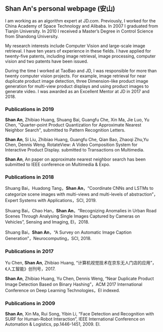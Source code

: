 ## Shan An's personal webpage (安山)

I am working as an algorithm expert at JD.com. Previously, I worked for the China Academy of Space Technology and Alibaba.
In 2007 I graduated from Tianjin University. In 2010 I received a Master’s Degree in Control Science from Shandong University. 

My research interests include Computer Vision and large-scale image retrieval. I have ten years of experience in these fields.
I have applied for twenty-five patents, including image retrieval, image processing, computer vision and two patents have been issued.

During the time I worked at TaoBao and JD, I was responsible for more than twenty computer vision projects. For example, image retrieval for near duplicate product image detection, three Dimension-like product image generation for multi-view product displays and using product images to generate video. I was awarded as an Excellent Mentor at JD in 2017 and 2018.

### Publications in 2019
**Shan An**, Zhibiao Huang, Shuang Bai, Guangfu Che, Xin Ma, Jie Luo, Yu Chen, "Quarter-point Product Quantization for Approximate Nearest Neighbor Search", submitted to Pattern Recognition Letters.

**Shan An**, Si Liu, Zhibiao Huang, Guangfu Che, Qian Bao, Zhaoqi Zhu,Yu Chen, Dennis Weng. RotateView: A Video Composition System for Interactive Product Display. submitted to Transactions on Multimedia.

**Shan An**, An paper on approximate nearest neighbor search has been submitted to IEEE conference on Multimedia & Expo.

### Publications in 2018
Shuang Bai，Huadong Tang，**Shan An**，“Coordinate CNNs and LSTMs to categorize scene images with multi-views and multi-levels of abstraction”，Expert Systems with Applications，SCI, 2019.

Shuang Bai，Chao Han，**Shan An**，“Recognizing Anomalies in Urban Road Scenes Through Analysing Single Images Captured by Cameras on Vehicles”, Sensing and Imaging, EI，2018.

Shuang Bai，**Shan An**，“A Survey on Automatic Image Caption Generation”，Neurocomputing，SCI, 2018.

### Publications in 2017
Yu Chen, **Shan An**, Zhibiao Huang, “计算机视觉技术在京东无人门店的应用”，《人工智能》创刊号，2017.

**Shan An**, Zhibiao Huang, Yu Chen, Dennis Weng, “Near Duplicate Product Image Detection Based on Binary Hashing”，ACM 2017 International Conference on Deep Learning Technologies，EI indexed.

### Publications in 2009
**Shan An**, Xin Ma, Rui Song, Yibin Li, “Face Detection and Recognition with SURF for Human-Robot Interaction”, IEEE International Conference on Automation & Logistics, pp.1446-1451, 2009. EI.
